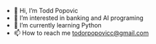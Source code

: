 - 👋 Hi, I’m Todd Popovic
- 👀 I’m interested in banking and AI programing
- 🌱 I’m currently learning Python
- 📫 How to reach me todorpopovicc@gmail.com

<!---
pop004/pop004 is a ✨ special ✨ repository because its `README.md` (this file) appears on your GitHub profile.
You can click the Preview link to take a look at your changes.
--->
